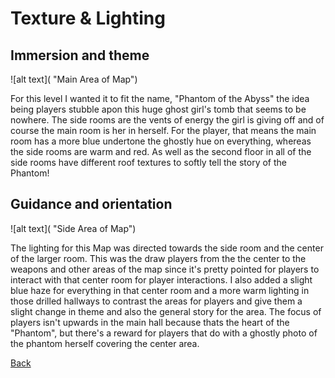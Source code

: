 # Texture & Lighting

## Immersion and theme

![alt text]( "Main Area of Map")


For this level I wanted it to fit the name, "Phantom of the Abyss" the idea being players stubble apon this huge ghost girl's tomb that seems to be nowhere. 
The side rooms are the vents of energy the girl is giving off and of course the main room is her in herself. For the player, that means the main room has a more blue undertone the ghostly hue on everything, whereas the side rooms are warm and red.
As well as the second floor in all of the side rooms have different roof textures to softly tell the story of the Phantom!

## Guidance and orientation

![alt text]( "Side Area of Map")

The lighting for this Map was directed towards the side room and the center of the larger room. This was the draw players from the the center to the weapons and other areas of the map since it's pretty pointed for players to interact with that center room for player interactions. 
I also added a slight blue haze for everything in that center room and a more warm lighting in those drilled hallways to contrast the areas for players and give them a slight change in theme and also the general story for the area. 
The focus of players isn't upwards in the main hall because thats the heart of the "Phantom", but there's a reward for players that do with a ghostly photo of the phantom herself covering the center area.


[Back](https://github.com/Maleahristau/thedepthsquake/blob/main/README.md "Main Page-Readme")
